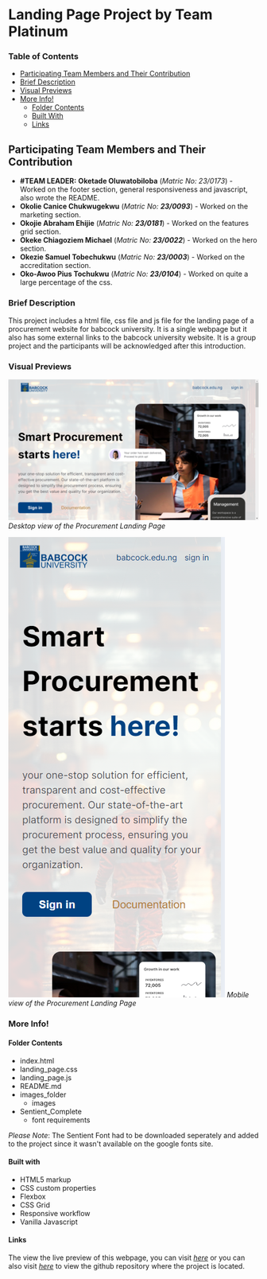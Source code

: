 
# Landing Page Project by Team Platinum

### Table of Contents

- [Participating Team Members and Their Contribution](#participating-team-members-and-their-contribution)
- [Brief Description](#brief-description)
- [Visual Previews](#visual-previews)
- [More Info!](#more-info)
  - [Folder Contents](#folder-contents)
  - [Built With](#built-with)
  - [Links](#quick-links)

## Participating Team Members and Their Contribution

- **#TEAM LEADER:** **Oketade Oluwatobiloba** (*Matric No: 23/0173*) - Worked on the footer section, general responsiveness and javascript, also wrote the README.
- **Okolie Canice Chukwugekwu** (*Matric No: **23/0093***) - Worked on the marketing section.
- **Okojie Abraham Ehijie** (*Matric No: **23/0181***) - Worked on the features grid section.
- **Okeke Chiagoziem Michael** (*Matric No: **23/0022***) - Worked on the hero section.
- **Okezie Samuel Tobechukwu** (*Matric No: **23/0003***) - Worked on the accreditation section.
- **Oko-Awoo Pius Tochukwu** (*Matric No: **23/0104***) - Worked on quite a large percentage of the css.

### Brief Description

This project includes a html file, css file and js file for the landing page of a procurement website for babcock university.
It is a single webpage but it also has some external links to the babcock university website. It is a group project and the participants will be acknowledged after this introduction.  

### Visual Previews

![Desktop Preview for the landing page project](./images_folder/desktop_preview.png)
*Desktop view of the Procurement Landing Page*

![Mobile Preview for the landing page project](./images_folder/mobile_preview.png)
*Mobile view of the Procurement Landing Page*

### More Info!

#### Folder Contents

- index.html
- landing_page.css
- landing_page.js
- README.md
- images_folder
  - images
- Sentient_Complete 
  - font requirements
 
*Please Note*: The Sentient Font had to be downloaded seperately and added to the project since it wasn't available on the google fonts site.

#### Built with

- HTML5 markup
- CSS custom properties
- Flexbox
- CSS Grid
- Responsive workflow
- Vanilla Javascript

#### Links
The view the live preview of this webpage, you can visit *[here][1]* or you can also visit *[here][2]* to view the github repository where the project is located.

[1]: <https://tobi007-del.github.io/LANDING_PAGE_PROJECT> "LIVE PREVIEW OF THE PROCUREMENT PAGE"

[2]: <https://github.com/Tobi007-del/LANDING_PAGE_PROJECT> "GITHUB REPOSITORY OF THIS PROJECT"
